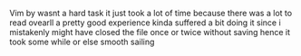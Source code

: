 Vim by wasnt a hard task it just took a lot of time because there was a lot to read ovearll a pretty good experience kinda suffered a bit doing it since i mistakenly might have closed the file once or twice without saving hence it took some while or else smooth sailing
